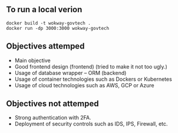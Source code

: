 ## To run a local verion
```
docker build -t wokway-govtech .
docker run -dp 3000:3000 wokway-govtech
```
## Objectives attemped
- Main objective
- Good frontend design (frontend) (tried to make it not too ugly.)
- Usage of database wrapper – ORM (backend)
- Usage of container technologies such as Dockers or Kubernetes
- Usage of cloud technologies such as AWS, GCP or Azure

## Objectives not attemped
- Strong authentication with 2FA.
- Deployment of security controls such as IDS, IPS, Firewall, etc.
